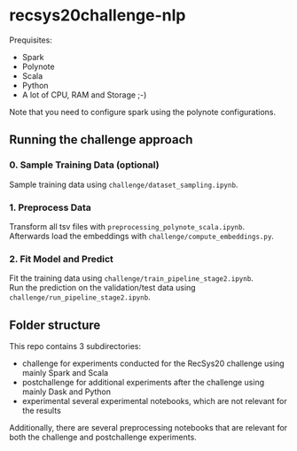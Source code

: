 # recsys20challenge-nlp

Prequisites:
- Spark
- Polynote
- Scala
- Python
- A lot of CPU, RAM and Storage ;-)

Note that you need to configure spark using the polynote configurations.

## Running the challenge approach

### 0. Sample Training Data (optional)

Sample training data using `challenge/dataset_sampling.ipynb`.

### 1. Preprocess Data

Transform all tsv files with `preprocessing_polynote_scala.ipynb`.  
Afterwards load the embeddings with `challenge/compute_embeddings.py`.  

### 2. Fit Model and Predict

Fit the training data using `challenge/train_pipeline_stage2.ipynb`.  
Run the prediction on the validation/test data using `challenge/run_pipeline_stage2.ipynb`.  

## Folder structure

This repo contains 3 subdirectories:
- challenge for experiments conducted for the RecSys20 challenge using mainly Spark and Scala
- postchallenge for additional experiments after the challenge using mainly Dask and Python
- experimental several experimental notebooks, which are not relevant for the results

Additionally, there are several preprocessing notebooks that are relevant for both the challenge and postchallenge experiments.

